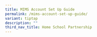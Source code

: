 ```yaml
---
title: MIMS Account Set Up Guide
permalink: /mims-account-set-up-guide/
variant: tiptap
description: ""
third_nav_title: Home School Partnership
---
```

